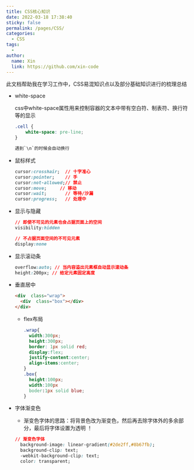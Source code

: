 ```yaml
---
title: CSS核心知识
date: 2022-03-18 17:38:40
sticky: false
permalink: /pages/CSS/
categories: 
  - CSS
tags: 
  - 
author: 
  name: Xin
  link: https://github.com/xin-code
---
```


此文档帮助我在学习工作中，CSS易混知识点以及部分基础知识进行的梳理总结

<!-- more -->

- white-space

  css中white-space属性用来控制容器的文本中带有空白符、制表符、换行符等的显示

  ```css
  .cell {
      white-space: pre-line;
  }
  
  遇到`\n`的时候会自动换行
  ```

  

- 鼠标样式

  ```css
  cursor:crosshair;  // 十字准心
  cursor:pointer;    // 手
  cursor:not-allowed;// 禁止
  cursor:move; 	   // 移动
  cursor:wait;       // 等待/沙漏
  cursor:progress;   // 处理中
  ```

  

- 显示与隐藏

  ```css
  // 即使不可见的元素也会占据页面上的空间
  visibility:hidden
  
  // 不占据页面空间的不可见元素
  display:none
  ```

  

- 显示滚动条

  ```css
  overflow:auto; // 当内容溢出元素框自动显示滚动条
  height:200px; // 给定元素固定高度
  ```

  

- 垂直居中

  ```html
  <div  class="wrap">
  	<div  class="box"></div>
  </div>
  ```

  - flex布局

    ```css
    .wrap{
      width:300px;
      height:300px;
      border: 1px solid red;
      display:flex;
      justify-content:center;
      align-items:center;
    }
    .box{
      height:100px;
      width:100px
      boder:1px solid blue;
    }
    ```

    

  

- 字体渐变色

  - 渐变色字体的思路：将背景色改为渐变色，然后再去除字体外的多余部分，最后将字体设置为透明 ！

  ```css
  // 渐变色字体
    background-image: linear-gradient(#2de2ff,#8b67fb);
    background-clip: text;
    -webkit-background-clip: text;
    color: transparent;
  ```

  
